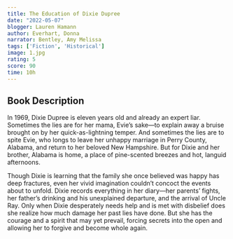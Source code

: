 ```yaml
---
title: The Education of Dixie Dupree
date: "2022-05-07"
blogger: Lauren Hamann
author: Everhart, Donna
narrator: Bentley, Amy Melissa
tags: ['Fiction', 'Historical']
image: 1.jpg
rating: 5
score: 90
time: 10h
---
```




## Book Description

In 1969, Dixie Dupree is eleven years old and already an expert liar. Sometimes the lies are for her mama, Evie’s sake—to explain away a bruise brought on by her quick-as-lightning temper. And sometimes the lies are to spite Evie, who longs to leave her unhappy marriage in Perry County, Alabama, and return to her beloved New Hampshire. But for Dixie and her brother, Alabama is home, a place of pine-scented breezes and hot, languid afternoons.

Though Dixie is learning that the family she once believed was happy has deep fractures, even her vivid imagination couldn’t concoct the events about to unfold. Dixie records everything in her diary—her parents’ fights, her father’s drinking and his unexplained departure, and the arrival of Uncle Ray. Only when Dixie desperately needs help and is met with disbelief does she realize how much damage her past lies have done. But she has the courage and a spirit that may yet prevail, forcing secrets into the open and allowing her to forgive and become whole again.